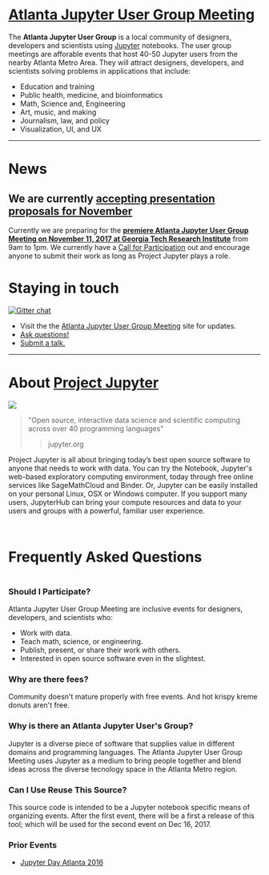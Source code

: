 
# [Atlanta Jupyter User Group Meeting]()

The __Atlanta Jupyter User Group__ is a local community of designers, developers and scientists using [Jupyter](http://jupyter.org/) notebooks. The user group meetings are afforable events that host 40-50 Jupyter users from the nearby Atlanta Metro Area.  They will attract designers, developers, and scientists solving problems in applications that include:

- Education and training
- Public health, medicine, and bioinformatics
- Math, Science and, Engineering
- Art, music, and making
- Journalism, law, and policy
- Visualization, UI, and UX

---

# News

## We are currently [accepting presentation proposals for November](https://docs.google.com/forms/d/e/1FAIpQLSfY1c4y2vLE-q3VMBjOpvTi4pK5D6Q9KudNk25AsxQUjsT3eA/viewform)

Currently we are preparing for the [**premiere Atlanta Jupyter User Group Meeting on November 11, 2017 at Georgia Tech Research Institute**](https://callisto-morns.github.io/one/) from 9am to 1pm.  We currently have a [Call for Participation](https://docs.google.com/forms/d/e/1FAIpQLSfY1c4y2vLE-q3VMBjOpvTi4pK5D6Q9KudNk25AsxQUjsT3eA/viewform) out and encourage anyone to submit their work as long as Project Jupyter plays a role.

# Staying in touch

[![Gitter chat](https://badges.gitter.im/callisto-one/Lobby.png)](https://gitter.im/callisto-one/Lobby)

* Visit the the [Atlanta Jupyter User Group Meeting](https://callisto-morns.github.io/) site for updates.
* [Ask questions!](https://github.com/callisto-morns/one/issues)
* [Submit a talk.](https://docs.google.com/forms/d/e/1FAIpQLSfY1c4y2vLE-q3VMBjOpvTi4pK5D6Q9KudNk25AsxQUjsT3eA/viewform)

---

# About [Project Jupyter]()

![](http://jupyter.org/assets/main-logo.svg)

> "Open source, interactive data science and scientific computing across over 40 programming languages"
> > jupyter.org

Project Jupyter is all about bringing today’s best open source software to anyone that needs to work with data. You can try the Notebook, Jupyter's web-based exploratory computing environment, today through free online services like SageMathCloud and Binder.  Or, Jupyter can be easily installed on your personal Linux, OSX or Windows computer. If you support many users, JupyterHub can bring your compute resources and data to your users and groups with a powerful, familiar user experience.


```python
    !jupyter nbconvert --to markdown index.ipynb faq.ipynb
    !cp index.md readme.md
    %reload_ext literacy
```


    !jupyter nbconvert --to markdown index.ipynb faq.ipynb
    !cp index.md readme.md
    %reload_ext literacy


# Frequently Asked Questions


```python
faq.md
```



### Should I Participate?

Atlanta Jupyter User Group Meeting are inclusive events for designers, developers, and scientists who:

* Work with data.
* Teach math, science, or engineering.
* Publish, present, or share their work with others.  
* Interested in open source software even in the slightest.

### Why are there fees?

Community doesn't mature properly with free events.  And hot krispy kreme donuts aren't free.
    

### Why is there an Atlanta Jupyter User's Group?

Jupyter is a diverse piece of software that supplies value in different domains and programming languages.  The Atlanta Jupyter User Group Meeting uses Jupyter as a medium to bring people together and blend ideas across the diverse tecnology space in the Atlanta Metro region.

### Can I Use Reuse This Source?

This source code is intended to be a Jupyter notebook specific means of organizing events. After the first event, there will be a first a release of this tool; which will be used for the second event on Dec 16, 2017.



### Prior Events

* [Jupyter Day Atlanta 2016](http://jupyterday-atlanta-2016.github.io)
<style>
.highlighter-rouge, code {display: none;}
.markdown-body h1:first-child {
    display: none;
}
</style>